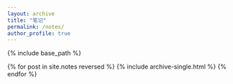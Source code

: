 ```yaml
---
layout: archive
title: "笔记"
permalink: /notes/
author_profile: true
---
```



{% include base_path %}

{% for post in site.notes reversed %}
  {% include archive-single.html %}
{% endfor %}
